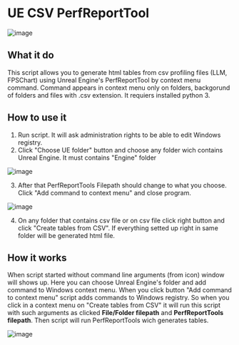 # UE CSV PerfReportTool
![image](https://user-images.githubusercontent.com/88453288/227159524-c72f2746-72c3-4179-b46d-4eb114621cf7.png)

## What it do
This script allows you to generate html tables from csv profiling files (LLM, FPSChart) using Unreal Engine's PerfReportTool by context menu command. Command appears in context menu only on folders, backgorund of folders and files with .csv extension. It requiers installed python 3.

## How to use it
1. Run script. It will ask administration rights to be able to edit Windows registry.
2. Click "Choose UE folder" button and choose any folder wich contains Unreal Engine. It must contains "Engine" folder

![image](https://user-images.githubusercontent.com/88453288/227162606-4923cbfe-89c7-4633-96be-9f4ad6fab86f.png)

3. After that PerfReportTools Filepath should change to what you choose. Click "Add command to context menu" and close program.

![image](https://user-images.githubusercontent.com/88453288/227163482-c73be269-0e94-4e72-ae5a-b0cbc90d106e.png)

4. On any folder that contains csv file or on csv file click right button and click "Create tables from CSV". If everything setted up right in same folder will be generated html file.

## How it works
When script started without command line arguments (from icon) window will shows up. Here you can choose Unreal Engine's folder and add command to Windows context menu. When you click button "Add command to context menu" script adds commands to Windows registry. So when you click in a context menu on "Create tables from CSV" it will run this script with such arguments as clicked **File/Folder filepath** and **PerfReportTools filepath**. Then script will run PerfReportTools wich generates tables. 

![image](https://user-images.githubusercontent.com/88453288/227180237-0fd86771-7d0b-4b57-a0a3-4833f544305d.png)

